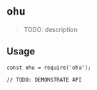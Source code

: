 # `ohu`

> TODO: description

## Usage

```
const ohu = require('ohu');

// TODO: DEMONSTRATE API
```
